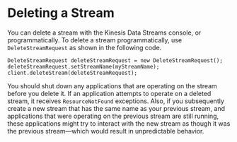 # Deleting a Stream<a name="kinesis-using-sdk-java-delete-stream"></a>

You can delete a stream with the Kinesis Data Streams console, or programmatically\. To delete a stream programmatically, use `DeleteStreamRequest` as shown in the following code\.

```
DeleteStreamRequest deleteStreamRequest = new DeleteStreamRequest();
deleteStreamRequest.setStreamName(myStreamName);
client.deleteStream(deleteStreamRequest);
```

You should shut down any applications that are operating on the stream before you delete it\. If an application attempts to operate on a deleted stream, it receives `ResourceNotFound` exceptions\. Also, if you subsequently create a new stream that has the same name as your previous stream, and applications that were operating on the previous stream are still running, these applications might try to interact with the new stream as though it was the previous stream—which would result in unpredictable behavior\.